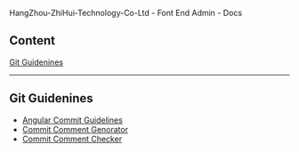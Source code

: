 HangZhou-ZhiHui-Technology-Co-Ltd - Font End Admin - Docs

## Content
[Git Guidenines](#git-guidenines)
* * *

## Git Guidenines
* [Angular Commit Guidelines ](https://github.com/angular/angular.js/blob/master/DEVELOPERS.md#-git-commit-guidelines)
* [Commit Comment Genorator](https://github.com/commitizen/cz-cli)
* [Commit Comment Checker](https://github.com/conventional-changelog/commitlint)
